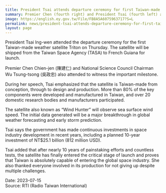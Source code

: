 ```yaml
---
title: President Tsai attends departure ceremony for first Taiwan-made weather satellite Triton
summary: Premier Chen (fourth right) and President Tsai (fourth left) attend the Taiwan Space Agency's sendoff ceremony for Triton, a domestically made weather satellite.
image: https://english.ey.gov.tw/File/FB8A5A6075963717?S=L
permalink: news/president-tsai-attends-departure-ceremony-for-first-taiwan-made-weather-satellite-triton/
layout: page
---
```

President Tsai Ing-wen attended the departure ceremony for the first Taiwan-made weather satellite Triton on Thursday. The satellite will be shipped from the Taiwan Space Agency (TASA) to French Guiana for launch.

Premier Chen Chien-jen (陳建仁) and National Science Council Chairman Wu Tsung-tsong (吳政忠) also attended to witness the important milestone.

During her speech, Tsai emphasized that the satellite is Taiwan-made from conception, through to design and production. More than 80% of the key components were developed and manufactured in Taiwan, and over 20 domestic research bodies and manufacturers participated.

The satellite also known as “Wind Hunter” will observe sea surface wind speed. The initial data generated will be a major breakthrough in global weather forecasting and early storm prediction.

Tsai says the government has made continuous investments in space industry development in recent years, including a planned 10-year investment of  NT$25.1 billion (812 million USD). 

Tsai added that after nearly 10 years of painstaking efforts and countless tests, the satellite has finally entered the critical stage of launch and proves that Taiwan is absolutely capable of entering the global space industry. She also thanked everyone involved in its production for not giving up despite multiple challenges.

Date: 2023-07-15
<br/>
Source: RTI (Radio Taiwan International)
